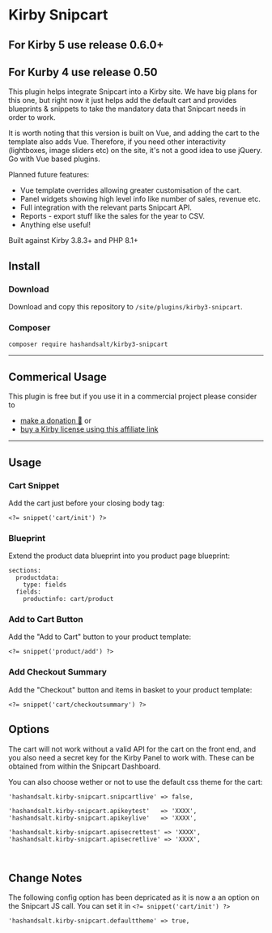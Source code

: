 # Kirby Snipcart

## For Kirby 5 use release 0.6.0+
## For Kurby 4 use release 0.50


This plugin helps integrate Snipcart into a Kirby site. We have big plans for this one, but right now it just helps add the default cart and provides blueprints & snippets to take the mandatory data that Snipcart needs in order to work.

It is worth noting that this version is built on Vue, and adding the cart to the template also adds Vue. Therefore, if you need other interactivity (lightboxes, image sliders etc) on the site, it's not a good idea to use jQuery. Go with Vue based plugins.

Planned future features:

* Vue template overrides allowing greater customisation of the cart.
* Panel widgets showing high level info like number of sales, revenue etc.
* Full integration with the relevant parts Snipcart API.
* Reports - export stuff like the sales for the year to CSV.
* Anything else useful!

Built against Kirby 3.8.3+ and PHP 8.1+

## Install

### Download

Download and copy this repository to `/site/plugins/kirby3-snipcart`.

### Composer

```
composer require hashandsalt/kirby3-snipcart
```

****

## Commerical Usage

This plugin is free but if you use it in a commercial project please consider to
- [make a donation 🍻](https://paypal.me/hashandsalt?locale.x=en_GB) or
- [buy a Kirby license using this affiliate link](https://a.paddle.com/v2/click/1129/36141?link=1170)

****


## Usage

### Cart Snippet

Add the cart just before your closing body tag:

```
<?= snippet('cart/init') ?>
```

### Blueprint

Extend the product data blueprint into you product page blueprint:

```
sections:
  productdata:
    type: fields
  fields:
    productinfo: cart/product
```

### Add to Cart Button

Add the "Add to Cart" button to your product template:

```
<?= snippet('product/add') ?>
```

### Add Checkout Summary

Add the "Checkout" button and items in basket to your product template:

```
<?= snippet('cart/checkoutsummary') ?>
```

## Options

The cart will not work without a valid API for the cart on the front end, and you also need a secret key for the Kirby Panel to work with. These can be obtained from within the Snipcart Dashboard.

You can also choose wether or not to use the default css theme for the cart:

```
'hashandsalt.kirby-snipcart.snipcartlive' => false,

'hashandsalt.kirby-snipcart.apikeytest'   => 'XXXX',
'hashandsalt.kirby-snipcart.apikeylive'   => 'XXXX',

'hashandsalt.kirby-snipcart.apisecrettest' => 'XXXX',
'hashandsalt.kirby-snipcart.apisecretlive' => 'XXXX',



```

## Change Notes

The following config option has been depricated as it is now a an option on the Snipcart JS call. You can set it in `<?= snippet('cart/init') ?>`

```
'hashandsalt.kirby-snipcart.defaulttheme' => true,
```